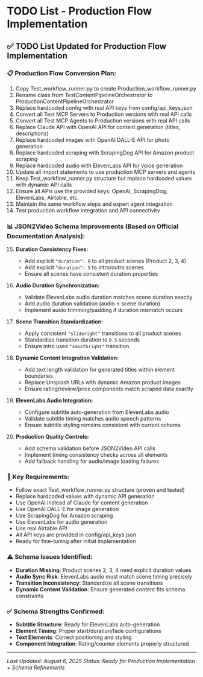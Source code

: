 # TODO List - Production Flow Implementation

## ✅ TODO List Updated for Production Flow Implementation

### 📋 Production Flow Conversion Plan:

1. Copy Test_workflow_runner.py to create Production_workflow_runner.py
2. Rename class from TestContentPipelineOrchestrator to ProductionContentPipelineOrchestrator
3. Replace hardcoded config with real API keys from config/api_keys.json
4. Convert all Test MCP Servers to Production versions with real API calls
5. Convert all Test MCP Agents to Production versions with real API calls
6. Replace Claude API with OpenAI API for content generation (titles, descriptions)
7. Replace hardcoded images with OpenAI DALL-E API for photo generation
8. Replace hardcoded scraping with ScrapingDog API for Amazon product scraping
9. Replace hardcoded audio with ElevenLabs API for voice generation
10. Update all import statements to use production MCP servers and agents
11. Keep Test_workflow_runner.py structure but replace hardcoded values with dynamic API calls
12. Ensure all APIs use the provided keys: OpenAI, ScrapingDog, ElevenLabs, Airtable, etc.
13. Maintain the same workflow steps and expert agent integration
14. Test production workflow integration and API connectivity

### 📊 JSON2Video Schema Improvements (Based on Official Documentation Analysis):

15. **Duration Consistency Fixes:**
    - Add explicit `"duration": 9` to all product scenes (Product 2, 3, 4)
    - Add explicit `"duration": 5` to intro/outro scenes
    - Ensure all scenes have consistent duration properties

16. **Audio Duration Synchronization:**
    - Validate ElevenLabs audio duration matches scene duration exactly
    - Add audio duration validation (audio ≤ scene duration)
    - Implement audio trimming/padding if duration mismatch occurs

17. **Scene Transition Standardization:**
    - Apply consistent `"slideright"` transitions to all product scenes
    - Standardize transition duration to `0.5` seconds
    - Ensure intro uses `"smoothright"` transition

18. **Dynamic Content Integration Validation:**
    - Add text length validation for generated titles within element boundaries
    - Replace Unsplash URLs with dynamic Amazon product images
    - Ensure rating/review/price components match scraped data exactly

19. **ElevenLabs Audio Integration:**
    - Configure subtitle auto-generation from ElevenLabs audio
    - Validate subtitle timing matches audio speech patterns
    - Ensure subtitle styling remains consistent with current schema

20. **Production Quality Controls:**
    - Add schema validation before JSON2Video API calls
    - Implement timing consistency checks across all elements
    - Add fallback handling for audio/image loading failures

### 🎯 Key Requirements:
- Follow exact Test_workflow_runner.py structure (proven and tested)
- Replace hardcoded values with dynamic API generation
- Use OpenAI instead of Claude for content generation
- Use OpenAI DALL-E for image generation
- Use ScrapingDog for Amazon scraping
- Use ElevenLabs for audio generation
- Use real Airtable API
- All API keys are provided in config/api_keys.json
- Ready for fine-tuning after initial implementation

### ⚠️ Schema Issues Identified:
- **Duration Missing**: Product scenes 2, 3, 4 need explicit duration values
- **Audio Sync Risk**: ElevenLabs audio must match scene timing precisely  
- **Transition Inconsistency**: Standardize all scene transitions
- **Dynamic Content Validation**: Ensure generated content fits schema constraints

### ✅ Schema Strengths Confirmed:
- **Subtitle Structure**: Ready for ElevenLabs auto-generation
- **Element Timing**: Proper start/duration/fade configurations
- **Text Elements**: Correct positioning and styling
- **Component Integration**: Rating/counter elements properly structured

---
*Last Updated: August 6, 2025*
*Status: Ready for Production Implementation + Schema Refinements*